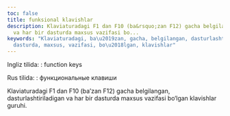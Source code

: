 ```yaml
---
toc: false
title: funksional klavishlar
description: Klaviaturadagi F1 dan F10 (ba&rsquo;zan F12) gacha belgilangan, dasturlashtiriladigan
  va har bir dasturda maxsus vazifasi bo...
keywords: "Klaviaturadagi, ba\u2019zan, gacha, belgilangan, dasturlashtiriladigan,
  dasturda, maxsus, vazifasi, bo\u2018lgan, klavishlar"
---
```


Ingliz tilida:
:   function keys

Rus tilida:
:   функциональные клавиши

Klaviaturadagi F1 dan F10 (ba’zan F12) gacha belgilangan, dasturlashtiriladigan va har bir dasturda maxsus vazifasi bo‘lgan klavishlar guruhi.